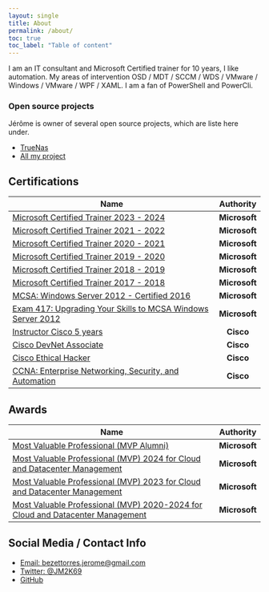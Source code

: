 ```yaml
---
layout: single
title: About
permalink: /about/
toc: true
toc_label: "Table of content"
---
```


I am an IT consultant and Microsoft Certified trainer for 10 years, I like automation. My areas of intervention OSD / MDT / SCCM / WDS / VMware / Windows / VMware / WPF / XAML. I am a fan of PowerShell and PowerCli.



### Open source projects

Jérôme is owner of several open source projects, which are liste here under.
- [TrueNas](https://www.Github.com/PowerTrueNas/TrueNas)
- [All my project](https://github.com/JM2K69)

## Certifications

|Name|Authority|
|---|:-------------:|
|[Microsoft Certified Trainer 2023 - 2024 ](https://www.credly.com/badges/be0d315d-de29-492b-97b9-6c850efa2b16/public_url)|**Microsoft**|
|[Microsoft Certified Trainer 2021 - 2022 ](https://www.credly.com/badges/055b6049-8e7b-4d56-b6a7-1b303ae8fa5c/public_url)|**Microsoft**|
|[Microsoft Certified Trainer 2020 - 2021 ](https://www.youracclaim.com/badges/7dd2d2f7-b1a0-4967-a313-aff9f3d91530/public_url)|**Microsoft**|
|[Microsoft Certified Trainer 2019 - 2020 ](https://www.youracclaim.com/badges/c57568d4-b134-4e72-936a-b12f45596a2b/public_url)|**Microsoft**|
|[Microsoft Certified Trainer 2018 - 2019 ](https://www.youracclaim.com/badges/dbdec300-e301-49d9-b865-535aa792f8f3/public_url)|**Microsoft**|
|[Microsoft Certified Trainer 2017 - 2018 ](https://www.youracclaim.com/badges/3ec22ce1-b333-449c-9d86-4c1d9348c5f7/public_url)|**Microsoft**|
|[MCSA: Windows Server 2012 - Certified 2016 ](https://www.youracclaim.com/badges/77bd8489-8c85-4676-981d-a8ebd9f5ff1d/public_url)|**Microsoft**|
|[Exam 417: Upgrading Your Skills to MCSA Windows Server 2012](https://www.youracclaim.com/badges/6d8b48a3-d670-40d1-b37c-6322d84b8d0b/public_url)|**Microsoft**|
|[Instructor Cisco 5 years ](https://www.credly.com/badges/a5f132e0-deba-4e14-9363-8a5ad9c78ab5/public_url)|**Cisco**|
|[Cisco DevNet Associate ](https://www.credly.com/badges/b162fc6e-9ea9-451e-b072-e7522acf6010/public_url)|**Cisco**|
|[Cisco Ethical Hacker ](https://www.credly.com/badges/0231ffbc-fad9-42b6-b5bc-ae9d72e730dd/public_url)|**Cisco**|
|[CCNA: Enterprise Networking, Security, and Automation ](https://www.credly.com/badges/8762f635-2b88-4d3e-b0f3-59c9fb6216bd/public_url)|**Cisco**|


## Awards

|Name|Authority|
|---|:-------------:|
|[Most Valuable Professional (MVP Alumni)](https://www.credly.com/badges/ec6a234a-f7bd-436d-b68f-e4e6828238bc/public_url)|**Microsoft**|
|[Most Valuable Professional (MVP) 2024 for Cloud and Datacenter Management](https://www.credly.com/badges/596f893b-bc41-47f9-8af9-1a919b23f3d6/public_url)|**Microsoft**|
|[Most Valuable Professional (MVP) 2023 for Cloud and Datacenter Management](https://www.credly.com/badges/45250ac2-60b2-40f6-a0cf-1583868f6224/public_url)|**Microsoft**|
|[Most Valuable Professional (MVP) 2020-2024 for Cloud and Datacenter Management](https://mvp.microsoft.com/en-us/PublicProfile/5003851)|**Microsoft**|



## Social Media / Contact Info
* [Email: bezettorres.jerome@gmail.com](mailto:bezettorres.jerome@gmail.com)
* [Twitter: @JM2K69](https://twitter.com/JM2K69)
* [GitHub](https://github.com/JM2K69)
